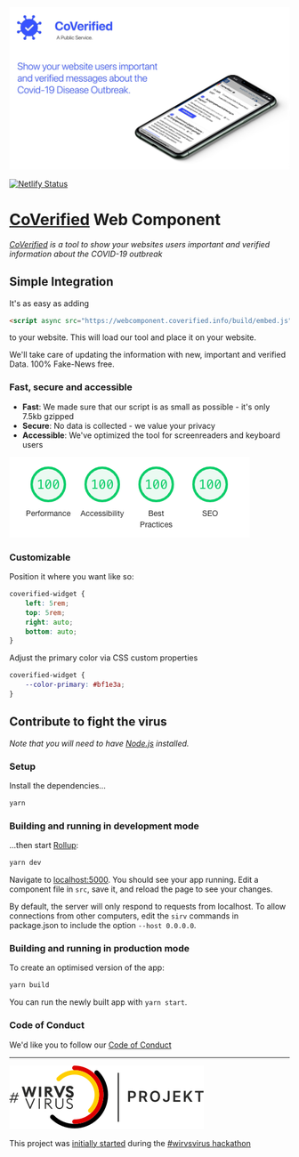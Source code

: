 ![CoVerified Cover Image](.github/cover.jpg)

[![Netlify Status](https://api.netlify.com/api/v1/badges/7211686c-ffa1-4b80-be42-258ece53ce56/deploy-status)](https://app.netlify.com/sites/coverified-webcomponent/deploys)

# [CoVerified](https://www.coverified.info/) Web Component

*[CoVerified](https://www.coverified.info/) is a tool to show your websites users important and verified information about the COVID-19 outbreak*

## Simple Integration

It's as easy as adding 
```html
<script async src="https://webcomponent.coverified.info/build/embed.js"></script>
```
to your website. This will load our tool and place it on your website.

We'll take care of updating the information with new, important and verified Data. 100% Fake-News free.

### Fast, secure and accessible

- **Fast**: We made sure that our script is as small as possible - it's only 7.5kb gzipped
- **Secure**: No data is collected - we value your privacy
- **Accessible**: We've optimized the tool for screenreaders and keyboard users

![100% Lighthouse](.github/lighthouse.png)

### Customizable

Position it where you want like so:
```css
coverified-widget {
    left: 5rem;
    top: 5rem;
    right: auto;
    bottom: auto;
}
```

Adjust the primary color via CSS custom properties
```css
coverified-widget {
    --color-primary: #bf1e3a;
}
```

## Contribute to fight the virus

*Note that you will need to have [Node.js](https://nodejs.org) installed.*

### Setup

Install the dependencies...

```bash
yarn
```

### Building and running in development mode

...then start [Rollup](https://rollupjs.org):

```bash
yarn dev
```

Navigate to [localhost:5000](http://localhost:5000). You should see your app running. Edit a component file in `src`, save it, and reload the page to see your changes.

By default, the server will only respond to requests from localhost. To allow connections from other computers, edit the `sirv` commands in package.json to include the option `--host 0.0.0.0`.

### Building and running in production mode

To create an optimised version of the app:

```bash
yarn build
```

You can run the newly built app with `yarn start`.

### Code of Conduct

We'd like you to follow our [Code of Conduct](.github/CODE_OF_CONDUCT.md)

---

![WirVsVirus](.github/wirvsvirus.svg)

This project was [initially started](https://devpost.com/software/1_039_c_staatlichekommunikation_webinfowidget) during the [#wirvsvirus hackathon](https://twitter.com/hashtag/WirVsVirusHack)
